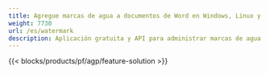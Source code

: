 ```yaml
---
title: Agregue marcas de agua a documentos de Word en Windows, Linux y macOS 
weight: 7730
url: /es/watermark
description: Aplicación gratuita y API para administrar marcas de agua de imagen o texto en archivos DOC, DOCX y ODT
---
```


{{< blocks/products/pf/agp/feature-solution >}} 

